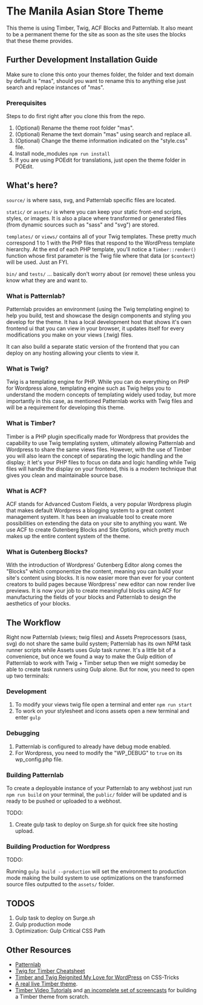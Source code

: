 
# The Manila Asian Store Theme

This theme is using Timber, Twig, ACF Blocks and Patternlab. It also meant to be a permanent theme for the site as soon as the site uses the blocks that these theme provides.

## Further Development Installation Guide

Make sure to clone this onto your themes folder, the folder and text domain by default is "mas", should you want to rename this to anything else just search and replace instances of "mas".

### Prerequisites

Steps to do first right after you clone this from the repo.

1. (Optional) Rename the theme root folder "mas".
2. (Optional) Rename the text domain "mas" using search and replace all.
3. (Optional) Change the theme information indicated on the "style.css" file.
4. Install node_modules `npm run install`
5. If you are using POEdit for translations, just open the theme folder in POEdit.

## What's here?

`source/` is where sass, svg, and Patternlab specific files are located.

`static/` or `assets/` is where you can keep your static front-end scripts, styles, or images. It is also a place where transformed or generated files (from dynamic sources such as "sass" and "svg") are stored.

`templates/` or `views/` contains all of your Twig templates. These pretty much correspond 1 to 1 with the PHP files that respond to the WordPress template hierarchy. At the end of each PHP template, you'll notice a `Timber::render()` function whose first parameter is the Twig file where that data (or `$context`) will be used. Just an FYI.

`bin/` and `tests/` ... basically don't worry about (or remove) these unless you know what they are and want to.

### What is Patternlab?

Patternlab provides an environment (using the Twig templating engine) to help you build, test and showcase the design components and styling you develop for the theme. It has a local development host that shows it's own frontend ui that you can view in your browser, it updates itself for every modifications you make on your views (.twig) files.

It can also build a separate static version of the frontend that you can deploy on any hosting allowing your clients to view it.

### What is Twig?

Twig is a templating engine for PHP. While you can do everything on PHP for Wordpress alone, templating engine such as Twig helps you to understand the modern concepts of templating widely used today, but more importantly in this case, as mentioned Patternlab works with Twig files and will be a requirement for developing this theme.

### What is Timber?

Timber is a PHP plugin specifically made for Wordpress that provides the capability to use Twig templating system, ultimately allowing Patternlab and Wordpress to share the same views files. However, with the use of Timber you will also learn the concept of separating the logic handling and the display; it let's your PHP files to focus on data and logic handling while Twig files will handle the display on your frontend, this is a modern technique that gives you clean and maintainable source base.                                                                             

### What is ACF?

ACF stands for Advanced Custom Fields, a very popular Wordpress plugin that makes default Wordpress a blogging system to a great content management system. It has been an invaluable tool to create more possibilities on extending the data on your site to anything you want. We use ACF to create Gutenberg Blocks and Site Options, which pretty much makes up the entire content system of the theme.

### What is Gutenberg Blocks?

With the introduction of Wordpress' Gutenberg Editor along comes the "Blocks" 
which componentize the content, meaning you can build your site's content using blocks. It is now easier more than ever for your content creators to build pages because Wordpress' new editor can now render live previews. It is now your job to create meaningful blocks using ACF for manufacturing the fields of your blocks and Patternlab to design the aesthetics of your blocks.

## The Workflow

Right now Patternlab (views; twig files) and Assets Preprocessors (sass, svg) do not share the same build system; Patternlab has its own NPM task runner scripts while Assets uses Gulp task runner. It's a little bit of a convenience, but once we found a way to make the Gulp edition of Patternlab to work with Twig + Timber setup then we might someday be able to create task runners using Gulp alone. But for now, you need to open up two terminals:

### Development

1. To modify your views twig file open a terminal and enter `npm run start`
2. To work on your stylesheet and icons assets open a new terminal and enter `gulp`

### Debugging

1. Patternlab is configured to already have debug mode enabled.
2. For Wordpress, you need to modify the "WP_DEBUG" to `true` on its wp_config.php file.

### Building Patternlab

To create a deployable instance of your Patternlab to any webhost just run `npm run build` on your terminal, the `public/` folder will be updated and is ready to be pushed or uploaded to a webhost.

TODO:

1. Create gulp task to deploy on Surge.sh for quick free site hosting upload.

### Building Production for Wordpress

TODO: 

Running `gulp build --production` will set the environment to production mode making the build system to use optimizations on the transformed source files outputted to the `assets/` folder.


## TODOS

1. Gulp task to deploy on Surge.sh
2. Gulp production mode
3. Optimization: Gulp Critical CSS Path


## Other Resources

* [Patternlab](https://patternlab.io/docs/overview-of-patterns/)  
* [Twig for Timber Cheatsheet](http://notlaura.com/the-twig-for-timber-cheatsheet/)
* [Timber and Twig Reignited My Love for WordPress](https://css-tricks.com/timber-and-twig-reignited-my-love-for-wordpress/) on CSS-Tricks
* [A real live Timber theme](https://github.com/laras126/yuling-theme).
* [Timber Video Tutorials](http://timber.github.io/timber/#video-tutorials) and [an incomplete set of screencasts](https://www.youtube.com/playlist?list=PLuIlodXmVQ6pkqWyR6mtQ5gQZ6BrnuFx-) for building a Timber theme from scratch.

